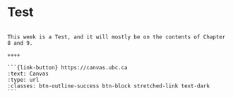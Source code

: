 # Test

````{panels}

This week is a Test, and it will mostly be on the contents of Chapter 8 and 9.

++++ 

```{link-button} https://canvas.ubc.ca
:text: Canvas
:type: url
:classes: btn-outline-success btn-block stretched-link text-dark
```
````
